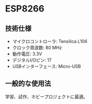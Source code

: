 # ESP8266

## 技術仕様

- マイクロコントローラ: Tensilica L106
- クロック周波数: 80 MHz
- 動作電圧: 3.3V
- デジタルI/Oピン: 17
- USBインターフェース: Micro-USB

## 一般的な使用法

学習、試作、ホビープロジェクトに最適。
